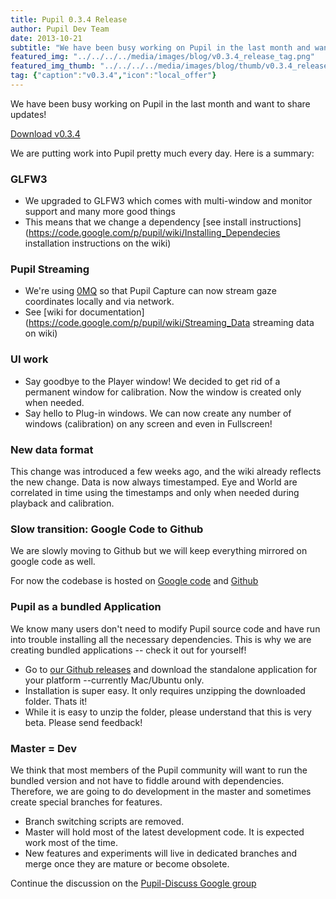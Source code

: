 ```yaml
---
title: Pupil 0.3.4 Release
author: Pupil Dev Team
date: 2013-10-21
subtitle: "We have been busy working on Pupil in the last month and want to share updates!"
featured_img: "../../../../media/images/blog/v0.3.4_release_tag.png"
featured_img_thumb: "../../../../media/images/blog/thumb/v0.3.4_release_tag.png"
tag: {"caption":"v0.3.4","icon":"local_offer"}
---
```


We have been busy working on Pupil in the last month and want to share updates!

<p><a href="https://github.com/pupil-labs/pupil/releases/tag/v0.3.4" class="Button">Download v0.3.4</a></p>

We are putting work into Pupil pretty much every day.  Here is a summary:

### GLFW3
  * We upgraded to GLFW3 which comes with multi-window and monitor support and many more good things
  * This means that we change a dependency [see install instructions](https://code.google.com/p/pupil/wiki/Installing_Dependecies installation instructions on the wiki)

### Pupil Streaming
  * We're using [0MQ](http://zeromq.org/ "Zero M Q documentation") so that Pupil Capture can now stream gaze coordinates locally and via network.
  * See [wiki for documentation](https://code.google.com/p/pupil/wiki/Streaming_Data streaming data on wiki) 

### UI work
  * Say goodbye to the Player window!  We decided to get rid of a permanent window for calibration.  Now the window is created only when needed.
  * Say hello to Plug-in windows.  We can now create any number of windows (calibration) on any screen and even in Fullscreen!

### New data format
This change was introduced a few weeks ago, and the wiki already reflects the new change.  Data is now always timestamped.
Eye and World are correlated in time using the timestamps and only when needed during playback and calibration.

### Slow transition: Google Code to Github
We are slowly moving to Github but we will keep everything mirrored on google code as well.

For now the codebase is hosted on [Google code](http://code.google.com/p/pupil) and [Github](http://github.com/pupil-labs/pupil)

### Pupil as a bundled Application
We know many users don't need to modify Pupil source code and have run into trouble installing all the necessary dependencies. This is why we are creating bundled applications -- check it out for yourself!

  * Go to [our Github releases](https://github.com/pupil-labs/pupil/releases/) and download the standalone application for your platform --currently Mac/Ubuntu only.
  * Installation is super easy.  It only requires unzipping the downloaded folder. Thats it!
  * While it is easy to unzip the folder, please understand that this is very beta. Please send feedback!

### Master = Dev
We think that most members of the Pupil community will want to run the bundled version and not have to fiddle around with dependencies.  Therefore, we are going to do development in the master and sometimes create special branches for features. 

  * Branch switching scripts are removed. 
  * Master will hold most of the latest development code.  It is expected work most of the time.
  * New features and experiments will live in dedicated branches and merge once they are mature or become obsolete.

Continue the discussion on the [Pupil-Discuss Google group](https://groups.google.com/d/msg/pupil-discuss/NVnYO_45pT8/FA5v07RJZqoJ "cross post on google groups")